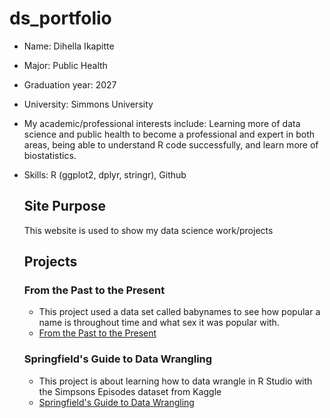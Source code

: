 # ds_portfolio
- Name: Dihella Ikapitte
- Major: Public Health
- Graduation year: 2027
- University: Simmons University
- My academic/professional interests include: Learning more of data science and public health to become a professional and expert in both areas, being able to understand R code successfully, and learn more of biostatistics.
- Skills: R (ggplot2, dplyr, stringr), Github

  ## Site Purpose
  This website is used to show my data science work/projects

  ## Projects
  ### From the Past to the Present
  - This project used a data set called babynames to see how popular a name is throughout time and what sex it was popular with.
  - [From the Past to the Present](https://github.com/Dihella/Mini-Project-1)

  ### Springfield's Guide to Data Wrangling
  - This project is about learning how to data wrangle in R Studio with the Simpsons Episodes dataset from Kaggle
  - [Springfield's Guide to Data Wrangling](https://github.com/Dihella/Mini-Project-2) 
